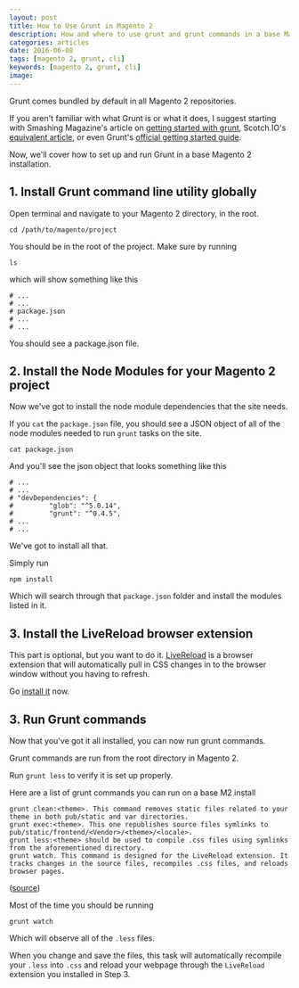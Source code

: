 ```yaml
---
layout: post
title: How to Use Grunt in Magento 2
description: How and where to use grunt and grunt commands in a base Magento 2 install
categories: articles
date: 2016-06-08
tags: [magento 2, grunt, cli]
keywords: [magento 2, grunt, cli]
image:
---
```


Grunt comes bundled by default in all Magento 2 repositories.

If you aren't familiar with what Grunt is or what it does, I suggest starting with Smashing Magazine's article on [getting started with grunt](https://www.smashingmagazine.com/2013/10/get-up-running-grunt/), Scotch.IO's [equivalent article](https://scotch.io/tutorials/a-simple-guide-to-getting-started-with-grunt), or even Grunt's [official getting started guide](http://gruntjs.com/getting-started).

Now, we'll cover how to set up and run Grunt in a base Magento 2 installation.

## 1. Install Grunt command line utility globally
Open terminal and navigate to your Magento 2 directory, in the root.

```Shell
cd /path/to/magento/project
```
You should be in the root of the project. Make sure by running

```Shell
ls
```
which will show something like this

```Shell
# ...
# ...
# package.json
# ...
# ...
```
You should see a package.json file.

## 2. Install the Node Modules for your Magento 2 project
Now we've got to install the node module dependencies that the site needs.

If you `cat` the `package.json` file, you should see a JSON object of all of the node modules needed to run `grunt` tasks on the site.

```Shell
cat package.json
```

And you'll see the json object that looks something like this

```Shell
# ...
# ...
# "devDependencies": {
#         "glob": "^5.0.14",
#         "grunt": "^0.4.5",
# ...
# ...
```

We've got to install all that.

Simply run

```Shell
npm install
```
Which will search through that `package.json` folder and install the modules listed in it.


## 3. Install the LiveReload browser extension
This part is optional, but you want to do it. [LiveReload](http://livereload.com/) is a browser extension that will automatically pull in CSS changes in to the browser window without you having to refresh.

Go [install it](https://chrome.google.com/webstore/detail/livereload/jnihajbhpnppcggbcgedagnkighmdlei?hl=en) now.

## 3. Run Grunt commands
Now that you've got it all installed, you can now run grunt commands.

Grunt commands are run from the root directory in Magento 2.

Run `grunt less` to verify it is set up properly.

Here are a list of grunt commands you can run on a base M2 install

```Shell
grunt clean:<theme>. This command removes static files related to your theme in both pub/static and var directories.
grunt exec:<theme>. This one republishes source files symlinks to pub/static/frontend/<Vendor>/<theme>/<locale>.
grunt less:<theme> should be used to compile .css files using symlinks from the aforementioned directory.
grunt watch. This command is designed for the LiveReload extension. It tracks changes in the source files, recompiles .css files, and reloads browser pages.
```
([source](https://firebearstudio.com/blog/magento-2-grunt.html))


Most of the time you should be running

```Shell
grunt watch
```

Which will observe all of the `.less` files.

When you change and save the files, this task will automatically recompile your `.less` into `.css` and reload your webpage through the `LiveReload` extension you installed in Step 3.